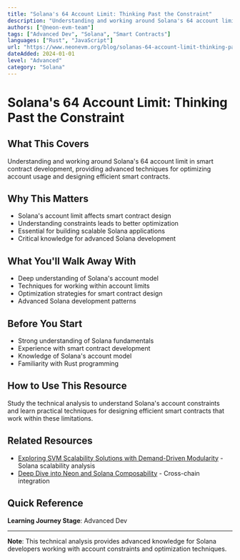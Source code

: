 ```yaml
---
title: "Solana's 64 Account Limit: Thinking Past the Constraint"
description: "Understanding and working around Solana's 64 account limit in smart contract development"
authors: ["@neon-evm-team"]
tags: ["Advanced Dev", "Solana", "Smart Contracts"]
languages: ["Rust", "JavaScript"]
url: "https://www.neonevm.org/blog/solanas-64-account-limit-thinking-past-the-constraint"
dateAdded: 2024-01-01
level: "Advanced"
category: "Solana"
---
```


# Solana's 64 Account Limit: Thinking Past the Constraint

## What This Covers

Understanding and working around Solana's 64 account limit in smart contract development, providing advanced techniques for optimizing account usage and designing efficient smart contracts.

## Why This Matters

- Solana's account limit affects smart contract design
- Understanding constraints leads to better optimization
- Essential for building scalable Solana applications
- Critical knowledge for advanced Solana development

## What You'll Walk Away With

- Deep understanding of Solana's account model
- Techniques for working within account limits
- Optimization strategies for smart contract design
- Advanced Solana development patterns

## Before You Start

- Strong understanding of Solana fundamentals
- Experience with smart contract development
- Knowledge of Solana's account model
- Familiarity with Rust programming

## How to Use This Resource

Study the technical analysis to understand Solana's account constraints and learn practical techniques for designing efficient smart contracts that work within these limitations.

## Related Resources

- [Exploring SVM Scalability Solutions with Demand-Driven Modularity](https://www.neon-evm.org/blog/exploring-svm-scalability-solutions-with-demand-driven-modularity) - Solana scalability analysis
- [Deep Dive into Neon and Solana Composability](https://www.neon-evm.org/blog/deep-dive-into-neon-and-solana-composability) - Cross-chain integration

## Quick Reference

**Learning Journey Stage**: Advanced Dev

---

**Note**: This technical analysis provides advanced knowledge for Solana developers working with account constraints and optimization techniques. 